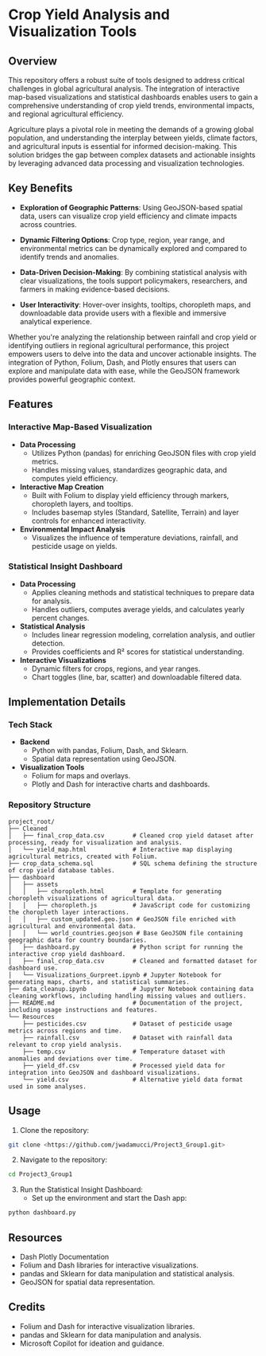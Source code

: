 # Crop Yield Analysis and Visualization Tools

## Overview

This repository offers a robust suite of tools designed to address critical challenges in global agricultural analysis. The integration of interactive map-based visualizations and statistical dashboards enables users to gain a comprehensive understanding of crop yield trends, environmental impacts, and regional agricultural efficiency.

Agriculture plays a pivotal role in meeting the demands of a growing global population, and understanding the interplay between yields, climate factors, and agricultural inputs is essential for informed decision-making. This solution bridges the gap between complex datasets and actionable insights by leveraging advanced data processing and visualization technologies.

## Key Benefits

- **Exploration of Geographic Patterns**: Using GeoJSON-based spatial data, users can visualize crop yield efficiency and climate impacts across countries.

- **Dynamic Filtering Options**: Crop type, region, year range, and environmental metrics can be dynamically explored and compared to identify trends and anomalies.

- **Data-Driven Decision-Making**: By combining statistical analysis with clear visualizations, the tools support policymakers, researchers, and farmers in making evidence-based decisions.

- **User Interactivity**: Hover-over insights, tooltips, choropleth maps, and downloadable data provide users with a flexible and immersive analytical experience.

Whether you're analyzing the relationship between rainfall and crop yield or identifying outliers in regional agricultural performance, this project empowers users to delve into the data and uncover actionable insights. The integration of Python, Folium, Dash, and Plotly ensures that users can explore and manipulate data with ease, while the GeoJSON framework provides powerful geographic context.

## Features

### Interactive Map-Based Visualization
* **Data Processing**
   * Utilizes Python (pandas) for enriching GeoJSON files with crop yield metrics.
   * Handles missing values, standardizes geographic data, and computes yield efficiency.
* **Interactive Map Creation**
   * Built with Folium to display yield efficiency through markers, choropleth layers, and tooltips.
   * Includes basemap styles (Standard, Satellite, Terrain) and layer controls for enhanced interactivity.
* **Environmental Impact Analysis**
   * Visualizes the influence of temperature deviations, rainfall, and pesticide usage on yields.

### Statistical Insight Dashboard
* **Data Processing**
   * Applies cleaning methods and statistical techniques to prepare data for analysis.
   * Handles outliers, computes average yields, and calculates yearly percent changes.
* **Statistical Analysis**
   * Includes linear regression modeling, correlation analysis, and outlier detection.
   * Provides coefficients and R² scores for statistical understanding.
* **Interactive Visualizations**
   * Dynamic filters for crops, regions, and year ranges.
   * Chart toggles (line, bar, scatter) and downloadable filtered data.

## Implementation Details

### Tech Stack
* **Backend**
   * Python with pandas, Folium, Dash, and Sklearn.
   * Spatial data representation using GeoJSON.
* **Visualization Tools**
   * Folium for maps and overlays.
   * Plotly and Dash for interactive charts and dashboards.

### Repository Structure

```
project_root/
├── Cleaned
│   ├── final_crop_data.csv        # Cleaned crop yield dataset after processing, ready for visualization and analysis.
│   └── yield_map.html             # Interactive map displaying agricultural metrics, created with Folium.
├── crop_data_schema.sql           # SQL schema defining the structure of crop yield database tables.
├── dashboard
│   ├── assets
│   │   ├── choropleth.html        # Template for generating choropleth visualizations of agricultural data.
│   │   ├── choropleth.js          # JavaScript code for customizing the choropleth layer interactions.
│   │   ├── custom_updated.geo.json # GeoJSON file enriched with agricultural and environmental data.
│   │   └── world_countries.geojson # Base GeoJSON file containing geographic data for country boundaries.
│   ├── dashboard.py               # Python script for running the interactive crop yield dashboard.
│   ├── final_crop_data.csv        # Cleaned and formatted dataset for dashboard use.
│   └── Visualizations_Gurpreet.ipynb # Jupyter Notebook for generating maps, charts, and statistical summaries.
├── data_cleanup.ipynb             # Jupyter Notebook containing data cleaning workflows, including handling missing values and outliers.
├── README.md                      # Documentation of the project, including usage instructions and features.
└── Resources
    ├── pesticides.csv             # Dataset of pesticide usage metrics across regions and time.
    ├── rainfall.csv               # Dataset with rainfall data relevant to crop yield analysis.
    ├── temp.csv                   # Temperature dataset with anomalies and deviations over time.
    ├── yield_df.csv               # Processed yield data for integration into GeoJSON and dashboard visualizations.
    └── yield.csv                  # Alternative yield data format used in some analyses.

```

## Usage
1. Clone the repository:
```bash
git clone <https://github.com/jwadamucci/Project3_Group1.git>
```

2. Navigate to the repository:
```bash
cd Project3_Group1
```

3. Run the Statistical Insight Dashboard:
   * Set up the environment and start the Dash app:
```bash
python dashboard.py
```

## Resources
* Dash Plotly Documentation
* Folium and Dash libraries for interactive visualizations.
* pandas and Sklearn for data manipulation and statistical analysis.
* GeoJSON for spatial data representation.

## Credits
* Folium and Dash for interactive visualization libraries.
* pandas and Sklearn for data manipulation and analysis.
* Microsoft Copilot for ideation and guidance.
